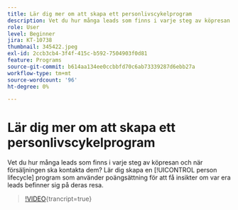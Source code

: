 ```yaml
---
title: Lär dig mer om att skapa ett personlivscykelprogram
description: Vet du hur många leads som finns i varje steg av köpresan och när försäljningen ska kontakta dem? Lär dig skapa en [!UICONTROL person lifecycle] program som använder poängsättning för att få insikter om var era leads befinner sig på deras resa.
role: User
level: Beginner
jira: KT-10738
thumbnail: 345422.jpeg
exl-id: 2ccb3cb4-3f4f-415c-b592-7504903f0d81
feature: Programs
source-git-commit: b614aa134ee0ccbbfd70c6ab73339287d6ebb27a
workflow-type: tm+mt
source-wordcount: '96'
ht-degree: 0%

---
```


# Lär dig mer om att skapa ett personlivscykelprogram

Vet du hur många leads som finns i varje steg av köpresan och när försäljningen ska kontakta dem? Lär dig skapa en [!UICONTROL person lifecycle] program som använder poängsättning för att få insikter om var era leads befinner sig på deras resa.

>[!VIDEO](https://video.tv.adobe.com/v/345422/?quality=12&learn=on){trancript=true}
